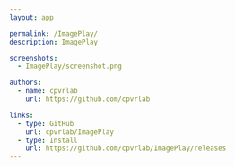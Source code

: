 ```yaml
---
layout: app

permalink: /ImagePlay/
description: ImagePlay

screenshots:
  - ImagePlay/screenshot.png

authors:
  - name: cpvrlab
    url: https://github.com/cpvrlab

links:
  - type: GitHub
    url: cpvrlab/ImagePlay
  - type: Install
    url: https://github.com/cpvrlab/ImagePlay/releases
---
```


